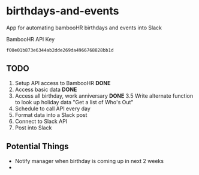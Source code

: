 # birthdays-and-events
App for automating bambooHR birthdays and events into Slack

BambooHR API Key
```
f00e01b873e6344ab2dde269da4966768828bb1d
```


## TODO
1. Setup API access to BambooHR **DONE**
2. Access basic data **DONE**
3. Access all birthday, work anniversary **DONE**
3.5 Write alternate function to look up holiday data "Get a list of Who's Out"
4. Schedule to call API every day
6. Format data into a Slack post
7. Connect to Slack API
8. Post into Slack




## Potential Things
- Notify manager when birthday is coming up in next 2 weeks
-  